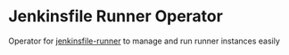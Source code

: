# Jenkinsfile Runner Operator
Operator for [jenkinsfile-runner](https://github.com/jenkinsci/jenkinsfile-runner) to manage and run runner instances easily
